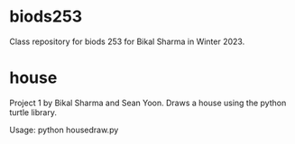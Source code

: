 # biods253

Class repository for biods 253 for Bikal Sharma in Winter 2023.

# house

Project 1 by Bikal Sharma and Sean Yoon. Draws a house using the python turtle library.

Usage: python housedraw.py

